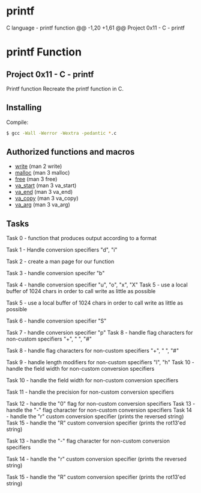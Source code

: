 # printf
C language - printf function 
@@ -1,20 +1,61 @@
Project 0x11 - C - printf
# printf Function
## Project 0x11 - C - printf

Printf function
Recreate the printf function in C.

## Installing

Compile:

```bash
$ gcc -Wall -Werror -Wextra -pedantic *.c
```

## Authorized functions and macros

* [write](https://linux.die.net/man/2/write) (man 2 write)
* [malloc](https://linux.die.net/man/3/malloc) (man 3 malloc)
* [free](https://linux.die.net/man/3/free) (man 3 free)
* [va_start](https://linux.die.net/man/3/va_start) (man 3 va_start)
* [va_end](https://linux.die.net/man/3/va_end) (man 3 va_end)
* [va_copy](https://linux.die.net/man/3/va_copy) (man 3 va_copy)
* [va_arg](https://linux.die.net/man/3/va_arg) (man 3 va_arg)

## Tasks
Task 0 - function that produces output according to a format

Task 1 - Handle conversion specifiers "d", "i" 

Task 2 - create a man page for our function

Task 3 - handle conversion specifer "b"

Task 4 - handle conversion specifier "u", "o", "x", "X"
Task 5 - use a local buffer of 1024 chars in order to call write as little as possible

Task 5 - use a local buffer of 1024 chars in order to call write 
as little as possible

Task 6 - handle conversion specifier "S"

Task 7 - handle conversion specifier "p"
Task 8 - handle flag characters for non-custom specifiers "+", " ", "#"

Task 8 - handle flag characters for non-custom specifiers "+", " ",
 "#"

Task 9 - handle length modifiers for non-custom specifiers "l", "h"
Task 10 - handle the field width for non-custom conversion specifiers

Task 10 - handle the field width for non-custom conversion 
specifiers

Task 11 - handle the precision for non-custom conversion specifiers

Task 12 - handle the "0" flag for non-custom conversion specifiers
Task 13 - handle the "-" flag character for non-custom conversion specifiers
Task 14 - handle the "r" custom conversion specifier (prints the reversed string)
Task 15 - handle the "R" custom conversion specifier (prints the rot13'ed string)

Task 13 - handle the "-" flag character for non-custom conversion 
specifiers

Task 14 - handle the "r" custom conversion specifier (prints the 
reversed string)

Task 15 - handle the "R" custom conversion specifier (prints the 
rot13'ed string)
